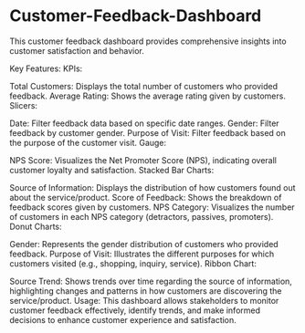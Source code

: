 # Customer-Feedback-Dashboard

This customer feedback dashboard provides comprehensive insights into customer satisfaction and behavior.

Key Features:
KPIs:

Total Customers: Displays the total number of customers who provided feedback.
Average Rating: Shows the average rating given by customers.
Slicers:

Date: Filter feedback data based on specific date ranges.
Gender: Filter feedback by customer gender.
Purpose of Visit: Filter feedback based on the purpose of the customer visit.
Gauge:

NPS Score: Visualizes the Net Promoter Score (NPS), indicating overall customer loyalty and satisfaction.
Stacked Bar Charts:

Source of Information: Displays the distribution of how customers found out about the service/product.
Score of Feedback: Shows the breakdown of feedback scores given by customers.
NPS Category: Visualizes the number of customers in each NPS category (detractors, passives, promoters).
Donut Charts:

Gender: Represents the gender distribution of customers who provided feedback.
Purpose of Visit: Illustrates the different purposes for which customers visited (e.g., shopping, inquiry, service).
Ribbon Chart:

Source Trend: Shows trends over time regarding the source of information, highlighting changes and patterns in how customers are discovering the service/product.
Usage:
This dashboard allows stakeholders to monitor customer feedback effectively, identify trends, and make informed decisions to enhance customer experience and satisfaction.

